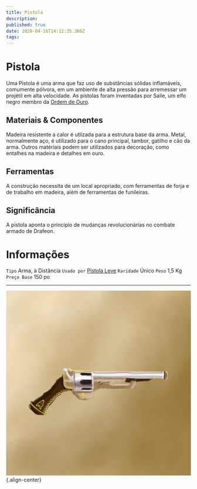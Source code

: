 ```yaml
---
title: Pistola
description: 
published: true
date: 2020-04-16T14:12:35.366Z
tags: 
---
```


<!-- SUBTITLE: Visão geral sobre Pistola -->

# Pistola
Uma Pistola é uma arma que faz uso de substâncias sólidas inflamáveis, comumente pólvora, em um ambiente de alta pressão para arremessar um projétil em alta velocidade. As pistolas foram inventadas por Saile, um elfo negro membro da [Ordem de Ouro](/faccoes/faccoes-independentes/ordem-de-ouro#ordem-de-ouro). 

## Materiais & Componentes
Madeira resistente a calor é utlizada para a estrutura base da arma. Metal, normalmente aço, é utilizado para o cano principal, tambor, gatilho e cão da arma. Outros matériais podem ser utilizados para decoração, como entalhes na madeira e detalhes em ouro.

## Ferramentas
A construção necessita de um local apropriado, com ferramentas de forja e de trabalho em madeira, além de ferramentas de funileiras.

## Significância
A pistola aponta o princípio de mudanças revolucionárias no combate armado de Drafeon.

# Informações
`Tipo` Arma, à Distância
`Usado por` [Pistola Leve](/itens/pistola-leve#pistola-leve)
`Raridade` Único
`Peso` 1,5 Kg
`Preço Base` 150 po

---
![pistola_-_full.png](/uploads/itens/pistola_-_full.png){.align-center}